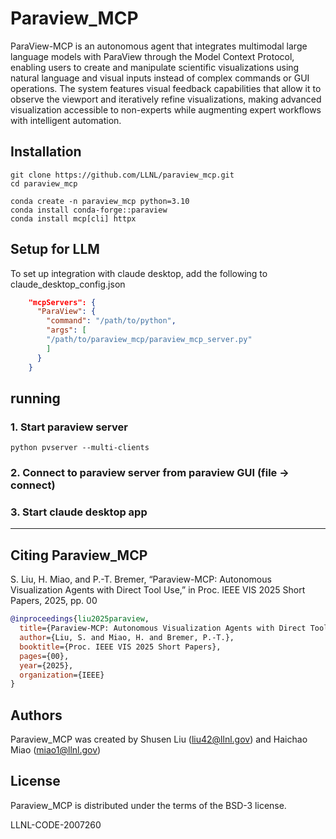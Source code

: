 # Paraview_MCP

ParaView-MCP is an autonomous agent that integrates multimodal large language models with ParaView through the Model Context Protocol, enabling users to create and manipulate scientific visualizations using natural language and visual inputs instead of complex commands or GUI operations. The system features visual feedback capabilities that allow it to observe the viewport and iteratively refine visualizations, making advanced visualization accessible to non-experts while augmenting expert workflows with intelligent automation.

## Installation

```shell
git clone https://github.com/LLNL/paraview_mcp.git
cd paraview_mcp

conda create -n paraview_mcp python=3.10
conda install conda-forge::paraview
conda install mcp[cli] httpx
```

## Setup for LLM

To set up integration with claude desktop, add the following to claude_desktop_config.json

```json
    "mcpServers": {
      "ParaView": {
        "command": "/path/to/python",
        "args": [
        "/path/to/paraview_mcp/paraview_mcp_server.py"
        ]
      }
    }
```

## running 

### 1. Start paraview server

```shell
python pvserver --multi-clients
```

### 2. Connect to paraview server from paraview GUI (file -> connect)

### 3. Start claude desktop app 

***

## Citing Paraview_MCP

S. Liu, H. Miao, and P.-T. Bremer, “Paraview-MCP: Autonomous Visualization Agents with Direct Tool Use,” in Proc. IEEE VIS 2025 Short Papers, 2025, pp. 00

```bibtex
@inproceedings{liu2025paraview,
  title={Paraview-MCP: Autonomous Visualization Agents with Direct Tool Use},
  author={Liu, S. and Miao, H. and Bremer, P.-T.},
  booktitle={Proc. IEEE VIS 2025 Short Papers},
  pages={00},
  year={2025},
  organization={IEEE}
}
```

## Authors 
Paraview_MCP was created by Shusen Liu (liu42@llnl.gov) and Haichao Miao (miao1@llnl.gov)

## License
Paraview_MCP is distributed under the terms of the BSD-3 license.

LLNL-CODE-2007260
